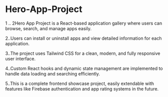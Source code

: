 # Hero-App-Project

1 .. 2Hero App Project is a React-based application gallery where users can browse, search, and manage apps easily.

2..Users can install or uninstall apps and view detailed information for each application.

3..The project uses Tailwind CSS for a clean, modern, and fully responsive user interface.

4..Custom React hooks and dynamic state management are implemented to handle data loading and searching efficiently.

5..This is a complete frontend showcase project, easily extendable with features like Firebase authentication and app rating systems in the future.